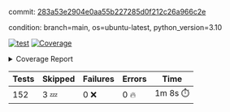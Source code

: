 commit: [283a53e2904e0aa55b227285d0f212c26a966c2e](https://github.com/rcmdnk/homebrew-file/tree/283a53e2904e0aa55b227285d0f212c26a966c2e)

condition: branch=main, os=ubuntu-latest, python_version=3.10

[![test](https://github.com/rcmdnk/homebrew-file/actions/workflows/test.yml/badge.svg)](https://github.com/rcmdnk/homebrew-file/actions/runs/9866225595)
<a href="https://github.com/rcmdnk/homebrew-file/blob/283a53e2904e0aa55b227285d0f212c26a966c2e/README.md"><img alt="Coverage" src="https://img.shields.io/badge/Coverage-0%25-red.svg" /></a><details><summary>Coverage Report </summary><table><tr><th>File</th><th>Stmts</th><th>Miss</th><th>Cover</th><th>Missing</th></tr><tbody><tr><td colspan="5"><b>src/brew_file</b></td></tr><tr><td>&nbsp; &nbsp;<a href="https://github.com/rcmdnk/homebrew-file/blob/283a53e2904e0aa55b227285d0f212c26a966c2e/src/brew_file/__init__.py">\_\_init\_\_.py</a></td><td>3</td><td>3</td><td>0%</td><td><a href="https://github.com/rcmdnk/homebrew-file/blob/283a53e2904e0aa55b227285d0f212c26a966c2e/src/brew_file/__init__.py#L1-L4">1&ndash;4</a></td></tr><tr><td>&nbsp; &nbsp;<a href="https://github.com/rcmdnk/homebrew-file/blob/283a53e2904e0aa55b227285d0f212c26a966c2e/src/brew_file/brew_file.py">brew_file.py</a></td><td>1126</td><td>1126</td><td>0%</td><td><a href="https://github.com/rcmdnk/homebrew-file/blob/283a53e2904e0aa55b227285d0f212c26a966c2e/src/brew_file/brew_file.py#L1-L1997">1&ndash;1997</a></td></tr><tr><td>&nbsp; &nbsp;<a href="https://github.com/rcmdnk/homebrew-file/blob/283a53e2904e0aa55b227285d0f212c26a966c2e/src/brew_file/brew_helper.py">brew_helper.py</a></td><td>196</td><td>196</td><td>0%</td><td><a href="https://github.com/rcmdnk/homebrew-file/blob/283a53e2904e0aa55b227285d0f212c26a966c2e/src/brew_file/brew_helper.py#L1-L329">1&ndash;329</a></td></tr><tr><td>&nbsp; &nbsp;<a href="https://github.com/rcmdnk/homebrew-file/blob/283a53e2904e0aa55b227285d0f212c26a966c2e/src/brew_file/brew_info.py">brew_info.py</a></td><td>369</td><td>369</td><td>0%</td><td><a href="https://github.com/rcmdnk/homebrew-file/blob/283a53e2904e0aa55b227285d0f212c26a966c2e/src/brew_file/brew_info.py#L1-L556">1&ndash;556</a></td></tr><tr><td>&nbsp; &nbsp;<a href="https://github.com/rcmdnk/homebrew-file/blob/283a53e2904e0aa55b227285d0f212c26a966c2e/src/brew_file/info.py">info.py</a></td><td>11</td><td>11</td><td>0%</td><td><a href="https://github.com/rcmdnk/homebrew-file/blob/283a53e2904e0aa55b227285d0f212c26a966c2e/src/brew_file/info.py#L1-L17">1&ndash;17</a></td></tr><tr><td>&nbsp; &nbsp;<a href="https://github.com/rcmdnk/homebrew-file/blob/283a53e2904e0aa55b227285d0f212c26a966c2e/src/brew_file/main.py">main.py</a></td><td>166</td><td>166</td><td>0%</td><td><a href="https://github.com/rcmdnk/homebrew-file/blob/283a53e2904e0aa55b227285d0f212c26a966c2e/src/brew_file/main.py#L1-L631">1&ndash;631</a></td></tr><tr><td>&nbsp; &nbsp;<a href="https://github.com/rcmdnk/homebrew-file/blob/283a53e2904e0aa55b227285d0f212c26a966c2e/src/brew_file/utils.py">utils.py</a></td><td>72</td><td>72</td><td>0%</td><td><a href="https://github.com/rcmdnk/homebrew-file/blob/283a53e2904e0aa55b227285d0f212c26a966c2e/src/brew_file/utils.py#L1-L129">1&ndash;129</a></td></tr><tr><td><b>TOTAL</b></td><td><b>1943</b></td><td><b>1943</b></td><td><b>0%</b></td><td>&nbsp;</td></tr></tbody></table></details>

| Tests | Skipped | Failures | Errors | Time |
| ----- | ------- | -------- | -------- | ------------------ |
| 152 | 3 :zzz: | 0 :x: | 0 :fire: | 1m 8s :stopwatch: |

